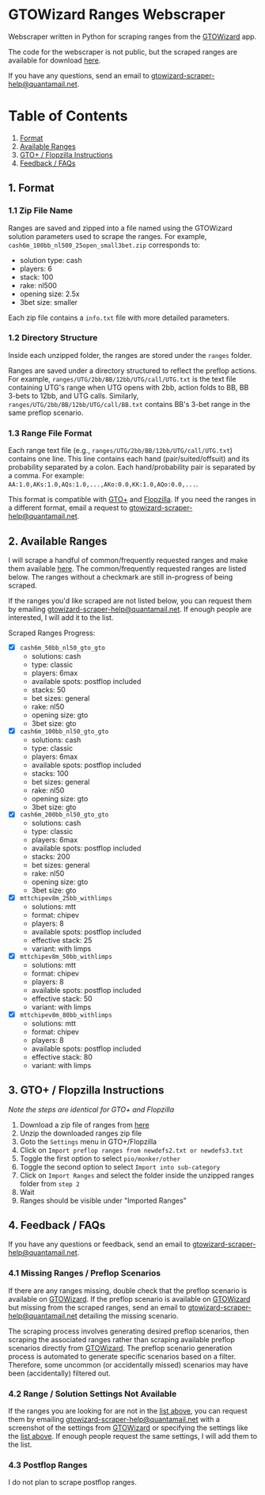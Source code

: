 # GTOWizard Ranges Webscraper

Webscraper written in Python for scraping ranges from the [GTOWizard](https://app.gtowizard.com/solutions) app.

The code for the webscraper is not public, but the scraped ranges are available for download [here](https://github.com/mtpham99/gtowizard_scrape_public/releases/tag/v0.1-ranges-only).

If you have any questions, send an email to [gtowizard-scraper-help@quantamail.net](mailto:gtowizard-scraper-help@quantamail.net).


# Table of Contents

1. [Format](#1-format)
2. [Available Ranges](#2-available-ranges)
3. [GTO+ / Flopzilla Instructions](#3-gto--flopzilla-instructions)
4. [Feedback / FAQs](#4-feedback--faqs)


## 1. Format

### 1.1 Zip File Name

Ranges are saved and zipped into a file named using the GTOWizard solution parameters used to scrape the ranges. For example, `cash6m_100bb_nl500_25open_small3bet.zip` corresponds to:

- solution type: cash
- players: 6
- stack: 100
- rake: nl500
- opening size: 2.5x
- 3bet size: smaller

Each zip file contains a `info.txt` file with more detailed parameters.


### 1.2 Directory Structure

Inside each unzipped folder, the ranges are stored under the `ranges` folder.

Ranges are saved under a directory structured to reflect the preflop actions. For example, `ranges/UTG/2bb/BB/12bb/UTG/call/UTG.txt` is the text file containing UTG's range when UTG opens with 2bb, action folds to BB, BB 3-bets to 12bb, and UTG calls. Similarly, `ranges/UTG/2bb/BB/12bb/UTG/call/BB.txt` contains BB's 3-bet range in the same preflop scenario.


### 1.3 Range File Format

Each range text file (e.g., `ranges/UTG/2bb/BB/12bb/UTG/call/UTG.txt`) contains one line. This line contains each hand (pair/suited/offsuit) and its probability separated by a colon. Each hand/probability pair is separated by a comma. For example: `AA:1.0,AKs:1.0,AQs:1.0,...,AKo:0.0,KK:1.0,AQo:0.0,...`.

This format is compatible with [GTO+](https://gtoplus.com) and [Flopzilla](https://flopzilla.com). If you need the ranges in a different format, email a request to [gtowizard-scraper-help@quantamail.net](mailto:gtowizard-scraper-help@quantamail.net).


## 2. Available Ranges

I will scrape a handful of common/frequently requested ranges and make them available [here](https://github.com/mtpham99/gtowizard_scrape_public/releases/tag/v0.1-ranges-only). The common/frequently requested ranges are listed below. The ranges without a checkmark are still in-progress of being scraped.

If the ranges you'd like scraped are not listed below, you can request them by emailing [gtowizard-scraper-help@quantamail.net](mailto:gtowizard-scraper-help@quantamail.net). If enough people are interested, I will add it to the list.

Scraped Ranges Progress:

- [x] `cash6m_50bb_nl50_gto_gto`
    - solutions: cash
    - type: classic
    - players: 6max
    - available spots: postflop included
    - stacks: 50
    - bet sizes: general
    - rake: nl50
    - opening size: gto
    - 3bet size: gto
- [x] `cash6m_100bb_nl50_gto_gto`
    - solutions: cash
    - type: classic
    - players: 6max
    - available spots: postflop included
    - stacks: 100
    - bet sizes: general
    - rake: nl50
    - opening size: gto
    - 3bet size: gto
- [x] `cash6m_200bb_nl50_gto_gto`
    - solutions: cash
    - type: classic
    - players: 6max
    - available spots: postflop included
    - stacks: 200
    - bet sizes: general
    - rake: nl50
    - opening size: gto
    - 3bet size: gto
- [x] `mttchipev8m_25bb_withlimps`
    - solutions: mtt
    - format: chipev
    - players: 8
    - available spots: postflop included
    - effective stack: 25
    - variant: with limps
- [x] `mttchipev8m_50bb_withlimps`
    - solutions: mtt
    - format: chipev
    - players: 8
    - available spots: postflop included
    - effective stack: 50
    - variant: with limps
- [x] `mttchipev8m_80bb_withlimps`
    - solutions: mtt
    - format: chipev
    - players: 8
    - available spots: postflop included
    - effective stack: 80
    - variant: with limps


## 3. GTO+ / Flopzilla Instructions

*Note the steps are identical for GTO+ and Flopzilla*

1. Download a zip file of ranges from [here](https://github.com/mtpham99/gtowizard_scrape_public/releases/tag/v0.1-ranges-only)
2. Unzip the downloaded ranges zip file
3. Goto the `Settings` menu in GTO+/Flopzilla
4. Click on `Import preflop ranges from newdefs2.txt or newdefs3.txt`
5. Toggle the first option to select `pio/monker/other`
6. Toggle the second option to select `Import into sub-category`
7. Click on `Import Ranges` and select the folder inside the unzipped ranges folder from `step 2`
8. Wait
9. Ranges should be visible under "Imported Ranges"


## 4. Feedback / FAQs

If you have any questions or feedback, send an email to [gtowizard-scraper-help@quantamail.net](mailto:gtowizard-scraper-help@quantamail.net).


### 4.1 Missing Ranges / Preflop Scenarios

If there are any ranges missing, double check that the preflop scenario is available on [GTOWizard](https://app.gtowizard.com/solutions). If the preflop scenario is available on [GTOWizard](https://app.gtowizard.com/solutions) but missing from the scraped ranges, send an email to [gtowizard-scraper-help@quantamail.net](mailto:gtowizard-scraper-help@quantamail.net) detailing the missing scenario.

The scraping process involves generating desired preflop scenarios, then scraping the associated ranges rather than scraping available preflop scenarios directly from [GTOWizard](https://app.gtowizard.com/solutions). The preflop scenario generation process is automated to generate specific scenarios based on a filter. Therefore, some uncommon (or accidentally missed) scenarios may have been (accidentally) filtered out.


### 4.2 Range / Solution Settings Not Available

If the ranges you are looking for are not in the [list above](#2-available-ranges), you can request them by emailing [gtowizard-scraper-help@quantamail.net](mailto:gtowizard-scraper-help@quantamail.net) with a screenshot of the settings from [GTOWizard](https://app.gtowizard.com/solutions) or specifying the settings like the [list above](#2-available-ranges). If enough people request the same settings, I will add them to the list.


### 4.3 Postflop Ranges

I do not plan to scrape postflop ranges.
